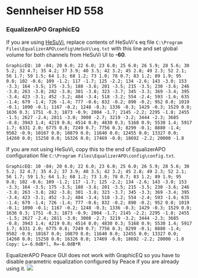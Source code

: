 # Sennheiser HD 558
### EqualizerAPO GraphicEQ
If you are using [HeSuVi](https://sourceforge.net/projects/hesuvi/), replace contents of HeSuVi's eq file `C:\Program Files\EqualizerAPO\config\HeSuVi\eq.txt` with this line and set global volume for both channels from HeSuVi UI to **-60**.
```
GraphicEQ: 10 -84; 20 6.0; 22 6.0; 23 6.0; 25 6.0; 26 5.9; 28 5.6; 30 5.2; 32 4.7; 35 4.2; 37 3.9; 40 3.5; 42 3.2; 45 2.8; 49 2.3; 52 2.1; 56 1.7; 59 1.5; 64 1.3; 68 1.2; 73 1.0; 78 0.7; 83 1.2; 89 1.9; 95 0.8; 102 -0.6; 109 -1.2; 117 -1.7; 125 -2.2; 134 -2.6; 143 -3.0; 153 -3.3; 164 -3.5; 175 -3.5; 188 -3.6; 201 -3.5; 215 -3.5; 230 -3.6; 246 -3.8; 263 -3.8; 282 -3.8; 301 -3.8; 323 -3.7; 345 -3.3; 369 -3.4; 395 -3.4; 423 -3.1; 452 -3.2; 484 -3.4; 518 -3.2; 554 -2.4; 593 -1.6; 635 -1.4; 679 -1.4; 726 -1.4; 777 -0.6; 832 -0.2; 890 -0.2; 952 0.0; 1019 -0.1; 1090 -0.1; 1167 -0.2; 1248 -0.3; 1336 -0.3; 1429 -0.3; 1529 0.0; 1636 0.3; 1751 -0.3; 1873 -0.9; 2004 -1.7; 2145 -2.2; 2295 -1.8; 2455 -1.5; 2627 -2.4; 2811 -3.0; 3008 -2.7; 3219 -3.2; 3444 -2.3; 3685 -0.8; 3943 1.4; 4219 0.8; 4514 0.0; 4830 0.3; 5168 0.9; 5530 1.4; 5917 1.7; 6331 2.0; 6775 0.8; 7249 0.7; 7756 0.3; 8299 -0.1; 8880 -1.4; 9502 -0.9; 10167 0.0; 10879 0.0; 11640 0.0; 12455 0.0; 13327 0.0; 14260 0.0; 15258 0.0; 16326 0.0; 17469 -0.0; 18692 -2.2; 20000 -1.8
```
If you are not using HeSuVi, copy this to the end of EqualizerAPO configuration file `C:\Program Files\EqualizerAPO\config\config.txt`.
```
GraphicEQ: 10 -84; 20 6.0; 22 6.0; 23 6.0; 25 6.0; 26 5.9; 28 5.6; 30 5.2; 32 4.7; 35 4.2; 37 3.9; 40 3.5; 42 3.2; 45 2.8; 49 2.3; 52 2.1; 56 1.7; 59 1.5; 64 1.3; 68 1.2; 73 1.0; 78 0.7; 83 1.2; 89 1.9; 95 0.8; 102 -0.6; 109 -1.2; 117 -1.7; 125 -2.2; 134 -2.6; 143 -3.0; 153 -3.3; 164 -3.5; 175 -3.5; 188 -3.6; 201 -3.5; 215 -3.5; 230 -3.6; 246 -3.8; 263 -3.8; 282 -3.8; 301 -3.8; 323 -3.7; 345 -3.3; 369 -3.4; 395 -3.4; 423 -3.1; 452 -3.2; 484 -3.4; 518 -3.2; 554 -2.4; 593 -1.6; 635 -1.4; 679 -1.4; 726 -1.4; 777 -0.6; 832 -0.2; 890 -0.2; 952 0.0; 1019 -0.1; 1090 -0.1; 1167 -0.2; 1248 -0.3; 1336 -0.3; 1429 -0.3; 1529 0.0; 1636 0.3; 1751 -0.3; 1873 -0.9; 2004 -1.7; 2145 -2.2; 2295 -1.8; 2455 -1.5; 2627 -2.4; 2811 -3.0; 3008 -2.7; 3219 -3.2; 3444 -2.3; 3685 -0.8; 3943 1.4; 4219 0.8; 4514 0.0; 4830 0.3; 5168 0.9; 5530 1.4; 5917 1.7; 6331 2.0; 6775 0.8; 7249 0.7; 7756 0.3; 8299 -0.1; 8880 -1.4; 9502 -0.9; 10167 0.0; 10879 0.0; 11640 0.0; 12455 0.0; 13327 0.0; 14260 0.0; 15258 0.0; 16326 0.0; 17469 -0.0; 18692 -2.2; 20000 -1.8
Copy: L=-6.0dB*l, R=-6.0dB*R
```
EqualizerAPO Peace GUI does not work with GraphicEQ so you have to disable parametric equalization configured by Peace if you are already using it.
![](https://raw.githubusercontent.com/jaakkopasanen/AutoEq/master/results/Innerfidelity%202017/headphoncecom/onear/Sennheiser%20HD%20558/Sennheiser%20HD%20558.png)
